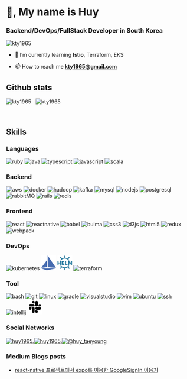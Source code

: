<h1>👋, My name is Huy</h1>
<h3>Backend/DevOps/FullStack Developer in South Korea</h3>

<p>
  <img src="https://komarev.com/ghpvc/?username=kty1965" alt="kty1965" />
</p>

- 🌱 I’m currently learning **Istio**, Terraform, EKS

- 📫 How to reach me **kty1965@gmail.com**

## Github stats

<p>
  <img src="https://github-readme-stats.vercel.app/api/top-langs/?username=kty1965&hide=html&theme=dracula&layout=compact" alt="kty1965" />
  &nbsp;
  <img src="https://github-readme-stats.vercel.app/api?username=kty1965&show_icons=true&count_private=true&theme=dracula"
  alt="kty1965" />
</p>
<br/>

## Skills

### Languages

<p>
  <img src="https://devicons.github.io/devicon/devicon.git/icons/ruby/ruby-original-wordmark.svg" alt="ruby" width="40" height="40"/>
  <img src="https://devicons.github.io/devicon/devicon.git/icons/java/java-original-wordmark.svg" alt="java" width="40" height="40"/>
  <img src="https://devicons.github.io/devicon/devicon.git/icons/typescript/typescript-original.svg" alt="typescript" width="40" height="40"/>
  <img src="https://devicons.github.io/devicon/devicon.git/icons/javascript/javascript-original.svg" alt="javascript" width="40" height="40"/>
  <img src="https://devicons.github.io/devicon/devicon.git/icons/scala/scala-original-wordmark.svg" alt="scala" width="40" height="40"/>
</p>

### Backend

<p>
  <img src="https://devicons.github.io/devicon/devicon.git/icons/amazonwebservices/amazonwebservices-original-wordmark.svg" alt="aws" width="40" height="40"/>
  <img src="https://devicons.github.io/devicon/devicon.git/icons/docker/docker-original-wordmark.svg" alt="docker" width="40" height="40"/>
  <img src="https://www.vectorlogo.zone/logos/apache_hadoop/apache_hadoop-icon.svg" alt="hadoop" width="40" height="40"/>
  <img src="https://www.vectorlogo.zone/logos/apache_kafka/apache_kafka-icon.svg" alt="kafka" width="40" height="40"/>
  <img src="https://devicons.github.io/devicon/devicon.git/icons/mysql/mysql-original-wordmark.svg" alt="mysql" width="40" height="40"/>
  <img src="https://devicons.github.io/devicon/devicon.git/icons/nodejs/nodejs-original-wordmark.svg" alt="nodejs" width="40" height="40"/>
  <img src="https://devicons.github.io/devicon/devicon.git/icons/postgresql/postgresql-original-wordmark.svg" alt="postgresql" width="40" height="40"/>
  <img src="https://www.vectorlogo.zone/logos/rabbitmq/rabbitmq-icon.svg" alt="rabbitMQ" width="40" height="40"/>
  <img src="https://devicons.github.io/devicon/devicon.git/icons/rails/rails-original-wordmark.svg" alt="rails" width="40" height="40"/>
  <img src="https://devicons.github.io/devicon/devicon.git/icons/redis/redis-original-wordmark.svg" alt="redis" width="40" height="40"/>
</p>

### Frontend

<p>
  <img src="https://devicons.github.io/devicon/devicon.git/icons/react/react-original-wordmark.svg" alt="react" width="40" height="40"/>
  <img src="https://reactnative.dev/img/header_logo.svg" alt="reactnative" width="40" height="40"/>
  <img src="https://www.vectorlogo.zone/logos/babeljs/babeljs-icon.svg" alt="babel" width="40" height="40"/>
  <img src="https://raw.githubusercontent.com/gilbarbara/logos/804dc257b59e144eaca5bc6ffd16949752c6f789/logos/bulma.svg" alt="bulma" width="40" height="40"/>
  <img src="https://devicons.github.io/devicon/devicon.git/icons/css3/css3-original-wordmark.svg" alt="css3" width="40" height="40"/>
  <img src="https://devicons.github.io/devicon/devicon.git/icons/d3js/d3js-original.svg" alt="d3js" width="40" height="40"/>
  <img src="https://devicons.github.io/devicon/devicon.git/icons/html5/html5-original-wordmark.svg" alt="html5" width="40" height="40"/>
  <img src="https://devicons.github.io/devicon/devicon.git/icons/redux/redux-original.svg" alt="redux" width="40" height="40"/>
  <img src="https://devicons.github.io/devicon/devicon.git/icons/webpack/webpack-original.svg" alt="webpack" width="40" height="40"/>
</p>

### DevOps

<p>
  <img src="https://www.vectorlogo.zone/logos/kubernetes/kubernetes-icon.svg" alt="kubernetes" width="40" height="40"/>
  <img src="https://raw.githubusercontent.com/istio/istio.io/master/src/icons/istio-blue-logo.svg" alt="istio" width="40" height="40">
  <img src="https://raw.githubusercontent.com/istio/istio.io/master/src/icons/helm.svg" alt="helm" width="40" height="40">
  <img src="https://raw.githubusercontent.com/jessestuart/js-devicon/master/icons/terraform/terraform-plain-wordmark.svg" alt="terraform" width="80" height="40">
</p>

### Tool

<p>
  <img src="https://www.vectorlogo.zone/logos/gnu_bash/gnu_bash-icon.svg" alt="bash" width="40" height="40"/>
  <img src="https://www.vectorlogo.zone/logos/git-scm/git-scm-icon.svg" alt="git" width="40" height="40"/>
  <img src="https://devicons.github.io/devicon/devicon.git/icons/linux/linux-original.svg" alt="linux" width="40" height="40"/>
  <img src="https://devicons.github.io/devicon/devicon.git/icons/gradle/gradle-plain-wordmark.svg" alt="gradle" width="40" height="40"/>
  <img src="https://devicons.github.io/devicon/devicon.git/icons/visualstudio/visualstudio-plain-wordmark.svg" alt="visualstudio" width="80" height="40"/>
  <img src="https://devicons.github.io/devicon/devicon.git/icons/vim/vim-plain.svg" alt="vim" width="40" height="40"/>
  <img src="https://devicons.github.io/devicon/devicon.git/icons/ubuntu/ubuntu-plain-wordmark.svg" alt="ubuntu" width="40" height="40"/>
  <img src="https://devicons.github.io/devicon/devicon.git/icons/ssh/ssh-original-wordmark.svg" alt="ssh" width="40" height="40"/>
  <img src="https://devicons.github.io/devicon/devicon.git/icons/intellij/intellij-plain-wordmark.svg" alt="intellij" width="40" height="40"/>
  <img src="https://raw.githubusercontent.com/istio/istio.io/master/src/icons/slack.svg" alt="slack" width="40" height="40">
</p>

### Social Networks

<p>
  <a href="https://linkedin.com/in/huy1965" target="blank"><img align="center" src="https://cdn.jsdelivr.net/npm/simple-icons@3.0.1/icons/linkedin.svg" alt="huy1965" height="30" width="30" />
  </a>
  <a href="https://fb.com/huy1965" target="blank"><img align="center" src="https://cdn.jsdelivr.net/npm/simple-icons@3.0.1/icons/facebook.svg" alt="huy1965" height="30" width="30" />
  </a>
  <a href="https://medium.com/@huy_taeyoung" target="blank"><img align="center" src="https://cdn.jsdelivr.net/npm/simple-icons@3.0.1/icons/medium.svg" alt="@huy_taeyoung" height="30" width="30" />
  </a>
</p>

### Medium Blogs posts
<!-- BLOG-POST-LIST:START -->
- [react-native 프로젝트에서 expo를 이용한 GoogleSignIn 이용기](https://medium.com/react-native-seoul/react-native-%ED%94%84%EB%A1%9C%EC%A0%9D%ED%8A%B8%EC%97%90%EC%84%9C-expo%EB%A5%BC-%EC%9D%B4%EC%9A%A9%ED%95%9C-googlesignin-%EC%9D%B4%EC%9A%A9%EA%B8%B0-acd0404d1977?source=rss-462d966a6a2a------2)
<!-- BLOG-POST-LIST:END -->
